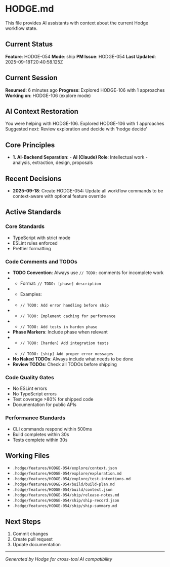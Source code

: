 # HODGE.md

This file provides AI assistants with context about the current Hodge workflow state.

## Current Status
**Feature**: HODGE-054
**Mode**: ship
**PM Issue**: HODGE-054
**Last Updated**: 2025-09-18T20:40:58.125Z
## Current Session
**Resumed**: 6 minutes ago
**Progress**: Explored HODGE-106 with 1 approaches
**Working on**: HODGE-106 (explore mode)
## AI Context Restoration
You were helping with HODGE-106. Explored HODGE-106 with 1 approaches
Suggested next: Review exploration and decide with 'hodge decide'
## Core Principles

- **1. AI-Backend Separation**: - **AI (Claude) Role**: Intellectual work - analysis, extraction, design, proposals

## Recent Decisions

- **2025-09-18**: Create HODGE-054: Update all workflow commands to be context-aware with optional feature override

## Active Standards

### Core Standards
- TypeScript with strict mode
- ESLint rules enforced
- Prettier formatting

### Code Comments and TODOs
- **TODO Convention**: Always use `// TODO:` comments for incomplete work
- - Format: `// TODO: [phase] description`
- - Examples:
- - `// TODO: Add error handling before ship`
- - `// TODO: Implement caching for performance`
- - `// TODO: Add tests in harden phase`
- **Phase Markers**: Include phase when relevant
- - `// TODO: [harden] Add integration tests`
- - `// TODO: [ship] Add proper error messages`
- **No Naked TODOs**: Always include what needs to be done
- **Review TODOs**: Check all TODOs before shipping

### Code Quality Gates
- No ESLint errors
- No TypeScript errors
- Test coverage >80% for shipped code
- Documentation for public APIs

### Performance Standards
- CLI commands respond within 500ms
- Build completes within 30s
- Tests complete within 30s

## Working Files

- `.hodge/features/HODGE-054/explore/context.json`
- `.hodge/features/HODGE-054/explore/exploration.md`
- `.hodge/features/HODGE-054/explore/test-intentions.md`
- `.hodge/features/HODGE-054/build/build-plan.md`
- `.hodge/features/HODGE-054/build/context.json`
- `.hodge/features/HODGE-054/ship/release-notes.md`
- `.hodge/features/HODGE-054/ship/ship-record.json`
- `.hodge/features/HODGE-054/ship/ship-summary.md`

## Next Steps

1. Commit changes
2. Create pull request
3. Update documentation


---
_Generated by Hodge for cross-tool AI compatibility_